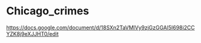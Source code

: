 # Chicago_crimes

https://docs.google.com/document/d/18SXn2TaVMlVy9zjGzGGAl5I698i2CCYZK8j9eXJJHT0/edit
